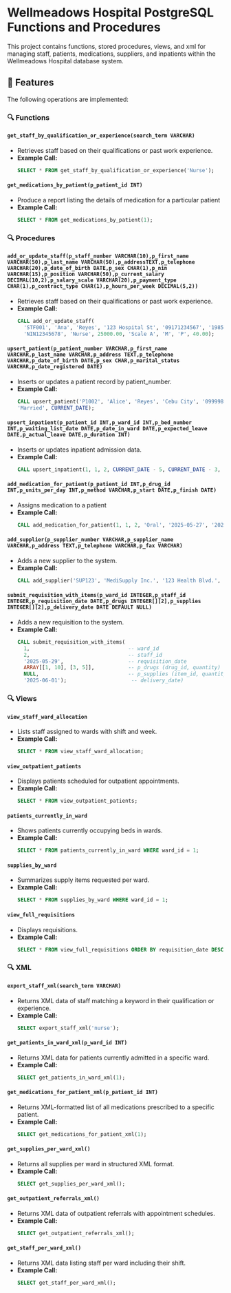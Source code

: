 # Wellmeadows Hospital PostgreSQL Functions and Procedures

This project contains functions, stored procedures, views, and xml for managing staff, patients, medications, suppliers, and inpatients within the Wellmeadows Hospital database system.

## 📌 Features

The following operations are implemented:

### 🔍 Functions

#### `get_staff_by_qualification_or_experience(search_term VARCHAR)`
- Retrieves staff based on their qualifications or past work experience.
- **Example Call:**
  ```sql
  SELECT * FROM get_staff_by_qualification_or_experience('Nurse');

#### `get_medications_by_patient(p_patient_id INT)`
- Produce a report listing the details of medication for a particular patient
- **Example Call:**
  ```sql
  SELECT * FROM get_medications_by_patient(1);

### 🔍 Procedures

#### `add_or_update_staff(p_staff_number VARCHAR(10),p_first_name VARCHAR(50),p_last_name VARCHAR(50),p_addressTEXT,p_telephone VARCHAR(20),p_date_of_birth DATE,p_sex CHAR(1),p_nin VARCHAR(15),p_position VARCHAR(50),p_current_salary DECIMAL(10,2),p_salary_scale VARCHAR(20),p_payment_type CHAR(1),p_contract_type CHAR(1),p_hours_per_week DECIMAL(5,2))`
- Retrieves staff based on their qualifications or past work experience.
- **Example Call:**
  ```sql
  CALL add_or_update_staff(
    'STF001', 'Ana', 'Reyes', '123 Hospital St', '09171234567', '1985-07-21', 'F', 
    'NIN12345678', 'Nurse', 25000.00, 'Scale A', 'M', 'P', 40.00);

#### `upsert_patient(p_patient_number VARCHAR,p_first_name VARCHAR,p_last_name VARCHAR,p_address TEXT,p_telephone VARCHAR,p_date_of_birth DATE,p_sex CHAR,p_marital_status VARCHAR,p_date_registered DATE)`
- Inserts or updates a patient record by patient_number.
- **Example Call:**
  ```sql
  CALL upsert_patient('P1002', 'Alice', 'Reyes', 'Cebu City', '09999888877', '1988-12-01', 'F', 
  'Married', CURRENT_DATE);

#### `upsert_inpatient(p_patient_id INT,p_ward_id INT,p_bed_number INT,p_waiting_list_date DATE,p_date_in_ward DATE,p_expected_leave DATE,p_actual_leave DATE,p_duration INT)`
- Inserts or updates inpatient admission data.
- **Example Call:**
  ```sql
  CALL upsert_inpatient(1, 1, 2, CURRENT_DATE - 5, CURRENT_DATE - 3, CURRENT_DATE + 7, NULL, 10);

#### `add_medication_for_patient(p_patient_id INT,p_drug_id INT,p_units_per_day INT,p_method VARCHAR,p_start DATE,p_finish DATE)`
- Assigns medication to a patient
- **Example Call:**
  ```sql
  CALL add_medication_for_patient(1, 1, 2, 'Oral', '2025-05-27', '2025-06-10');

#### `add_supplier(p_supplier_number VARCHAR,p_supplier_name VARCHAR,p_address TEXT,p_telephone VARCHAR,p_fax VARCHAR)`
- Adds a new supplier to the system.
- **Example Call:**
  ```sql
  CALL add_supplier('SUP123', 'MediSupply Inc.', '123 Health Blvd.', '09171234567', '123-4567');

#### `submit_requisition_with_items(p_ward_id INTEGER,p_staff_id INTEGER,p_requisition_date DATE,p_drugs INTEGER[][2],p_supplies INTEGER[][2],p_delivery_date DATE DEFAULT NULL)`
- Adds a new requisition to the system.
- **Example Call:**
  ```sql
  CALL submit_requisition_with_items(
    1,                                -- ward_id
    2,                                -- staff_id
    '2025-05-29',                     -- requisition_date
    ARRAY[[1, 10], [3, 5]],           -- p_drugs (drug_id, quantity)
    NULL,                             -- p_supplies (item_id, quantity)
    '2025-06-01');                     -- delivery_date)

### 🔍 Views

#### `view_staff_ward_allocation`
- Lists staff assigned to wards with shift and week.
- **Example Call:**
  ```sql
  SELECT * FROM view_staff_ward_allocation;

#### `view_outpatient_patients`
- Displays patients scheduled for outpatient appointments.
- **Example Call:**
  ```sql
  SELECT * FROM view_outpatient_patients;

#### `patients_currently_in_ward`
- Shows patients currently occupying beds in wards.
- **Example Call:**
  ```sql
  SELECT * FROM patients_currently_in_ward WHERE ward_id = 1;

#### `supplies_by_ward`
- Summarizes supply items requested per ward.
- **Example Call:**
  ```sql
  SELECT * FROM supplies_by_ward WHERE ward_id = 1;

#### `view_full_requisitions`
- Displays requisitions.
- **Example Call:**
  ```sql
  SELECT * FROM view_full_requisitions ORDER BY requisition_date DESC;

### 🔍 XML

#### `export_staff_xml(search_term VARCHAR)`
- Returns XML data of staff matching a keyword in their qualification or experience.
- **Example Call:**
  ```sql
  SELECT export_staff_xml('nurse');

#### `get_patients_in_ward_xml(p_ward_id INT)`
- Returns XML data for patients currently admitted in a specific ward.
- **Example Call:**
  ```sql
  SELECT get_patients_in_ward_xml(1);

#### `get_medications_for_patient_xml(p_patient_id INT)`
- Returns XML-formatted list of all medications prescribed to a specific patient.
- **Example Call:**
  ```sql
  SELECT get_medications_for_patient_xml(1);

#### `get_supplies_per_ward_xml()`
- Returns all supplies per ward in structured XML format.
- **Example Call:**
  ```sql
  SELECT get_supplies_per_ward_xml();

#### `get_outpatient_referrals_xml()`
- Returns XML data of outpatient referrals with appointment schedules.
- **Example Call:**
  ```sql
  SELECT get_outpatient_referrals_xml();

#### `get_staff_per_ward_xml()`
- Returns XML data listing staff per ward including their shift.
- **Example Call:**
  ```sql
  SELECT get_staff_per_ward_xml();
